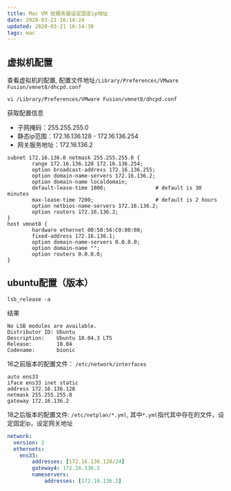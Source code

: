 ```yaml
---
title: Mac VM 给服务器设定固定ip地址
date: 2020-03-21 16:14:24
updated: 2020-03-21 16:14:30
tags: mac
---
```


## 虚拟机配置

查看虚拟机的配置, 配置文件地址`/Library/Preferences/VMware Fusion/vmnet8/dhcpd.conf`

```shell
vi /Library/Preferences/VMware Fusion/vmnet8/dhcpd.conf
```

获取配置信息

* 子网掩码：255.255.255.0
* 静态ip范围：172.16.136.128 - 172.16.136.254
* 网关服务地址：172.16.136.2

```shell
subnet 172.16.136.0 netmask 255.255.255.0 {
        range 172.16.136.128 172.16.136.254;
        option broadcast-address 172.16.136.255;
        option domain-name-servers 172.16.136.2;
        option domain-name localdomain;
        default-lease-time 1800;                # default is 30 minutes
        max-lease-time 7200;                    # default is 2 hours
        option netbios-name-servers 172.16.136.2;
        option routers 172.16.136.2;
}
host vmnet8 {
        hardware ethernet 00:50:56:C0:00:08;
        fixed-address 172.16.136.1;
        option domain-name-servers 0.0.0.0;
        option domain-name "";
        option routers 0.0.0.0;
}
```

## ubuntu配置（版本）

```shell
lsb_release -a
```

结果

```shell
No LSB modules are available.
Distributor ID: Ubuntu
Description:    Ubuntu 18.04.3 LTS
Release:        18.04
Codename:       bionic
```

16之前版本的配置文件： `/etc/network/interfaces`

```shell
auto ens33
iface ens33 inet static
address 172.16.136.128
netmask 255.255.255.0
gateway 172.16.136.2
```

18之后版本的配置文件: `/etc/netplan/*.yml`, 其中`*.yml`指代其中存在的文件，设定固定ip，设定网关地址

```yaml
network:
  version: 2
  ethernets:
    ens33:
        addresses: [172.16.136.128/24]
        gateway4: 172.16.136.2
        nameservers:
            addresses: [172.16.136.2]
```
